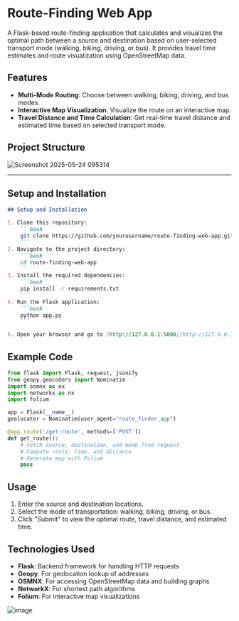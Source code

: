 # Route-Finding Web App

A Flask-based route-finding application that calculates and visualizes the optimal path between a source and destination based on user-selected transport mode (walking, biking, driving, or bus). It provides travel time estimates and route visualization using OpenStreetMap data.


## Features

- **Multi-Mode Routing**: Choose between walking, biking, driving, and bus modes.
- **Interactive Map Visualization**: Visualize the route on an interactive map.
- **Travel Distance and Time Calculation**: Get real-time travel distance and estimated time based on selected transport mode.

## Project Structure

![Screenshot 2025-05-24 095314](https://github.com/user-attachments/assets/149dbb6d-4182-4546-8c00-061ce20bfa5b)


---

## Setup and Installation

```markdown
## Setup and Installation

1. Clone this repository:
    ```bash
    git clone https://github.com/yourusername/route-finding-web-app.git
    ```
2. Navigate to the project directory:
    ```bash
    cd route-finding-web-app
    ```
3. Install the required dependencies:
    ```bash
    pip install -r requirements.txt
    ```
4. Run the Flask application:
    ```bash
    python app.py
    ```

5. Open your browser and go to [http://127.0.0.1:5000](http://127.0.0.1:5000) to use the app.
```

## Example Code

```python
from flask import Flask, request, jsonify
from geopy.geocoders import Nominatim
import osmnx as ox
import networkx as nx
import folium

app = Flask(__name__)
geolocator = Nominatim(user_agent="route_finder_app")

@app.route('/get-route', methods=['POST'])
def get_route():
    # Fetch source, destination, and mode from request
    # Compute route, time, and distance
    # Generate map with Folium
    pass
```

## Usage

1. Enter the source and destination locations.
2. Select the mode of transportation: walking, biking, driving, or bus.
3. Click "Submit" to view the optimal route, travel distance, and estimated time.


## Technologies Used

- **Flask**: Backend framework for handling HTTP requests
- **Geopy**: For geolocation lookup of addresses
- **OSMNX**: For accessing OpenStreetMap data and building graphs
- **NetworkX**: For shortest path algorithms
- **Folium**: For interactive map visualizations


![image](https://github.com/user-attachments/assets/e0b7dc13-fb19-4eba-96d2-e728f6273f2c)





